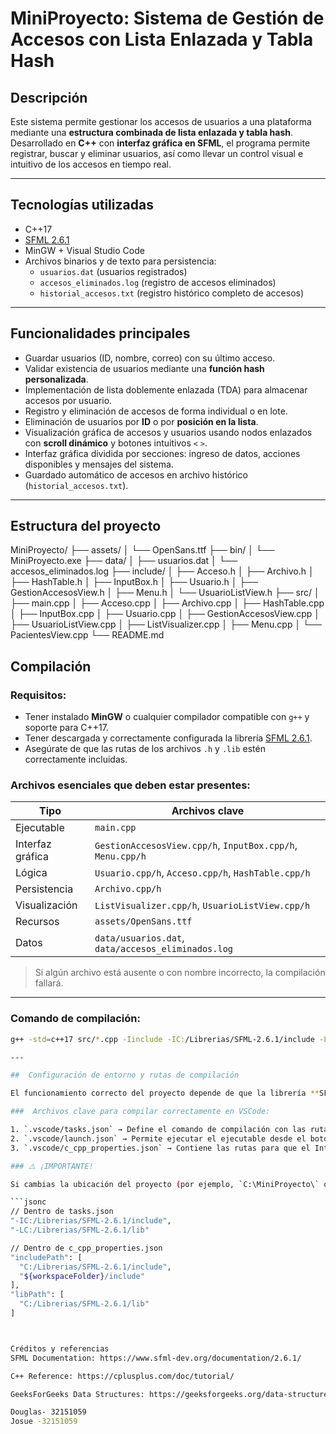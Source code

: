 #  MiniProyecto: Sistema de Gestión de Accesos con Lista Enlazada y Tabla Hash

##  Descripción

Este sistema permite gestionar los accesos de usuarios a una plataforma mediante una **estructura combinada de lista enlazada y tabla hash**. Desarrollado en **C++** con **interfaz gráfica en SFML**, el programa permite registrar, buscar y eliminar usuarios, así como llevar un control visual e intuitivo de los accesos en tiempo real.

---

##  Tecnologías utilizadas

- C++17
- [SFML 2.6.1](https://www.sfml-dev.org/)
- MinGW + Visual Studio Code
- Archivos binarios y de texto para persistencia:
  - `usuarios.dat` (usuarios registrados)
  - `accesos_eliminados.log` (registro de accesos eliminados)
  - `historial_accesos.txt` (registro histórico completo de accesos)

---

##  Funcionalidades principales

- Guardar usuarios (ID, nombre, correo) con su último acceso.
- Validar existencia de usuarios mediante una **función hash personalizada**.
- Implementación de lista doblemente enlazada (TDA) para almacenar accesos por usuario.
- Registro y eliminación de accesos de forma individual o en lote.
- Eliminación de usuarios por **ID** o por **posición en la lista**.
- Visualización gráfica de accesos y usuarios usando nodos enlazados con **scroll dinámico** y botones intuitivos `<` `>`.
- Interfaz gráfica dividida por secciones: ingreso de datos, acciones disponibles y mensajes del sistema.
- Guardado automático de accesos en archivo histórico (`historial_accesos.txt`).

---

##  Estructura del proyecto



MiniProyecto/
├── assets/
│ └── OpenSans.ttf
├── bin/
│ └── MiniProyecto.exe
├── data/
│ ├── usuarios.dat
│ └── accesos_eliminados.log
├── include/
│ ├── Acceso.h
│ ├── Archivo.h
│ ├── HashTable.h
│ ├── InputBox.h
│ ├── Usuario.h
│ ├── GestionAccesosView.h
│ ├── Menu.h
│ └── UsuarioListView.h
├── src/
│ ├── main.cpp
│ ├── Acceso.cpp
│ ├── Archivo.cpp
│ ├── HashTable.cpp
│ ├── InputBox.cpp
│ ├── Usuario.cpp
│ ├── GestionAccesosView.cpp
│ ├── UsuarioListView.cpp
│ ├── ListVisualizer.cpp
│ ├── Menu.cpp
│ └── PacientesView.cpp
└── README.md



##  Compilación

###  Requisitos:

- Tener instalado **MinGW** o cualquier compilador compatible con `g++` y soporte para C++17.
- Tener descargada y correctamente configurada la librería [SFML 2.6.1](https://www.sfml-dev.org/download.php).
- Asegúrate de que las rutas de los archivos `.h` y `.lib` estén correctamente incluidas.

###  Archivos esenciales que deben estar presentes:

| Tipo              | Archivos clave                                                        |
|-------------------|------------------------------------------------------------------------|
| Ejecutable        | `main.cpp`                                                             |
| Interfaz gráfica  | `GestionAccesosView.cpp/h`, `InputBox.cpp/h`, `Menu.cpp/h`            |
| Lógica            | `Usuario.cpp/h`, `Acceso.cpp/h`, `HashTable.cpp/h`                    |
| Persistencia      | `Archivo.cpp/h`                                                       |
| Visualización     | `ListVisualizer.cpp/h`, `UsuarioListView.cpp/h`                       |
| Recursos          | `assets/OpenSans.ttf`                                                 |
| Datos             | `data/usuarios.dat`, `data/accesos_eliminados.log`                   |

> Si algún archivo está ausente o con nombre incorrecto, la compilación fallará.

---

###  Comando de compilación:

```bash
g++ -std=c++17 src/*.cpp -Iinclude -IC:/Librerias/SFML-2.6.1/include -LC:/Librerias/SFML-2.6.1/lib -lsfml-graphics -lsfml-window -lsfml-system -o bin/MiniProyecto.exe

---

##  Configuración de entorno y rutas de compilación

El funcionamiento correcto del proyecto depende de que la librería **SFML 2.6.1** esté instalada correctamente y enlazada con Visual Studio Code.

###  Archivos clave para compilar correctamente en VSCode:

1. `.vscode/tasks.json` → Define el comando de compilación con las rutas de `SFML`.
2. `.vscode/launch.json` → Permite ejecutar el ejecutable desde el botón de play ▶️.
3. `.vscode/c_cpp_properties.json` → Contiene las rutas para que el IntelliSense de VSCode funcione correctamente.

### ⚠️ ¡IMPORTANTE!

Si cambias la ubicación del proyecto (por ejemplo, `C:\MiniProyecto\` o `D:\Proyectos\Accesos`), **debes actualizar las rutas** en los siguientes campos:

```jsonc
// Dentro de tasks.json
"-IC:/Librerias/SFML-2.6.1/include",
"-LC:/Librerias/SFML-2.6.1/lib"

// Dentro de c_cpp_properties.json
"includePath": [
  "C:/Librerias/SFML-2.6.1/include",
  "${workspaceFolder}/include"
],
"libPath": [
  "C:/Librerias/SFML-2.6.1/lib"
]



Créditos y referencias
SFML Documentation: https://www.sfml-dev.org/documentation/2.6.1/

C++ Reference: https://cplusplus.com/doc/tutorial/

GeeksForGeeks Data Structures: https://geeksforgeeks.org/data-structures/

Douglas- 32151059
Josue -32151059
